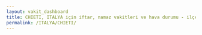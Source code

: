 ```yaml
---
layout: vakit_dashboard
title: CHIETI, ITALYA için iftar, namaz vakitleri ve hava durumu - ilçe/eyalet seç
permalink: /ITALYA/CHIETI/
---
```


<script type="text/javascript">
  var GLOBAL_COUNTRY = 'ITALYA';
  var GLOBAL_CITY = 'CHIETI';
  var GLOBAL_STATE = '';
  var lat = 72;
  var lon = 21;
</script>
